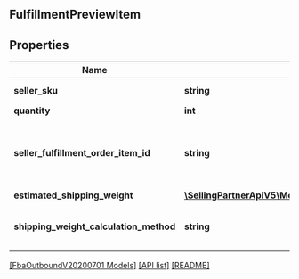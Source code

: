 ## FulfillmentPreviewItem

## Properties

Name | Type | Description | Notes
------------ | ------------- | ------------- | -------------
**seller_sku** | **string** | The seller SKU of the item. |
**quantity** | **int** | The item quantity. |
**seller_fulfillment_order_item_id** | **string** | A fulfillment order item identifier that the seller created with a call to the createFulfillmentOrder operation. |
**estimated_shipping_weight** | [**\SellingPartnerApiV5\Model\FbaOutboundV20200701\Weight**](Weight.md) |  | [optional]
**shipping_weight_calculation_method** | **string** | The method used to calculate the estimated shipping weight. | [optional]

[[FbaOutboundV20200701 Models]](../) [[API list]](../../Api) [[README]](../../../README.md)
